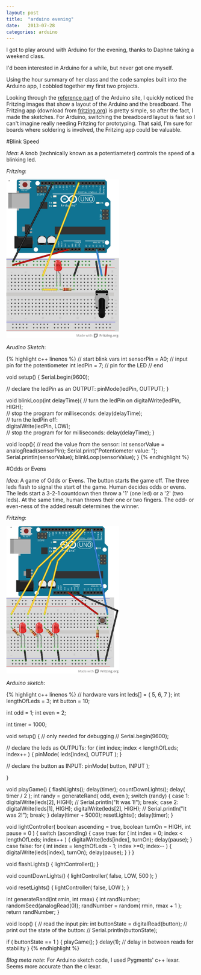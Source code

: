 ```yaml
---
layout: post
title:  "arduino evening"
date:   2013-07-28
categories: arduino 
---
```


I got to play around with Arduino for the evening, thanks to Daphne
taking a weekend class.

I'd been interested in Arduino for a while, but never got one myself.

Using the hour summary of her class and the code samples built into the
Arduino app, I cobbled together my first two projects.

Looking through the [reference part][arduino-reference] of the Arduino site, I quickly noticed the Fritzing images that show a layout of the Arduino and the breadboard.  The Fritzing app (download from [fritzing.org][fritzing-download]) is pretty simple, so after the fact, I made the sketches.  For Arduino, switching the breadboard layout is fast so I can't imagine really needing Fritzing for prototyping.  That said, I'm sure for boards where soldering is involved, the Fritzing app could be valuable.

#Blink Speed

*Idea*: A knob (technically known as a potentiameter) controls the speed
of a blinking led.

*Fritzing*:

<div><img src="/images/blinkspeed_board.jpg" alt="Blink Speed Fritzing layout" style="width: 300px;"/></div>

*Arudino Sketch*:

{% highlight c++ linenos %}
// start blink vars
int sensorPin = A0;    // input pin for the potentiometer
int ledPin = 7;      // pin for the LED
// end

void setup() {
 Serial.begin(9600);
 
 // declare the ledPin as an OUTPUT:
 pinMode(ledPin, OUTPUT); 
}

void blinkLoop(int delayTime){
  // turn the ledPin on
  digitalWrite(ledPin, HIGH);  
  // stop the program for <sensorValue> milliseconds:
  delay(delayTime);          
  // turn the ledPin off:        
  digitalWrite(ledPin, LOW);   
  // stop the program for for <sensorValue> milliseconds:
  delay(delayTime);
}

void loop(){
  // read the value from the sensor:
  int sensorValue = analogRead(sensorPin);
  Serial.print("Potentiometer value: ");
  Serial.println(sensorValue);
  blinkLoop(sensorValue);
}
{% endhighlight %}

#Odds or Evens

*Idea*: A game of Odds or Evens. The button starts the game off.  The
three leds flash to signal the start of the game.  Human decides odds or
evens.  The leds start a 3-2-1 countdown then throw a '1' (one led) or a
'2' (two leds).  At the same time, human throws their one or two
fingers. The odd- or even-ness of the added result determines the
winner.

*Fritzing*:

<div><img src="/images/odds_evens_board.jpg" alt="Odds or Evens Fritzing layout" style="width: 300px;"/></div>

*Arduino sketch*:

{% highlight c++ linenos %}
// hardware vars
int leds[] = { 5, 6, 7 };
int lengthOfLeds = 3;
int button = 10;

int odd = 1;
int even = 2;

int timer = 1000;

void setup() {
  // only needed for debugging
  // Serial.begin(9600);

  // declare the leds as OUTPUTs:
  for ( int index; index < lengthOfLeds; index++ ) {
    pinMode( leds[index], OUTPUT );
  }

  // declare the button as INPUT:
  pinMode( button, INPUT );

}

void playGame() {
  flashLights();
  delay(timer);
  countDownLights();
  delay( timer / 2 );
  int randy = generateRand( odd, even );
  switch (randy) {
  case 1:
    digitalWrite(leds[2], HIGH);
    // Serial.println("It was 1!");
    break;
  case 2:
    digitalWrite(leds[1], HIGH); 
    digitalWrite(leds[2], HIGH);
    // Serial.println("It was 2!");
    break;
  }
  delay(timer + 5000);
  resetLights();
  delay(timer);
}

void lightController( boolean ascending = true, boolean turnOn = HIGH,
int pause = 0 ) {
  switch (ascending) {
  case true:
    for ( int index = 0; index < lengthOfLeds; index++ ) {
      digitalWrite(leds[index], turnOn);
      delay(pause);
    }
  case false:
    for ( int index = lengthOfLeds - 1; index >=0; index-- ) {
      digitalWrite(leds[index], turnOn);
      delay(pause);
    }
  }
}

void flashLights() {
  lightController();
}

void countDownLights() {
  lightController( false, LOW, 500 );
}

void resetLights() {
  lightController( false, LOW );
}

int generateRand(int rmin, int rmax) {
  int randNumber;
  randomSeed(analogRead(0));
  randNumber = random( rmin, rmax + 1 );
  return randNumber;
}

void loop() {
  // read the input pin:
  int buttonState = digitalRead(button);
  // print out the state of the button:
  // Serial.println(buttonState);

  if ( buttonState == 1 ) {
    playGame();
  }
  delay(1);        // delay in between reads for stability
}
{% endhighlight %}

*Blog meta note*: For Arduino sketch code, I used Pygments' c++ lexar.
Seems more accurate than the c lexar.

[arduino-reference]: http://arduino.cc/en/Reference/HomePage
[fritzing-download]: http://fritzing.org/download/
